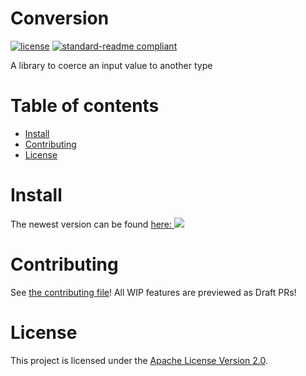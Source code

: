 # Conversion

[![license](https://img.shields.io/github/license/Conelux/Conversion?style=for-the-badge&color=b2204c)](../LICENSE)
[![standard-readme compliant](https://img.shields.io/badge/readme%20style-standard-brightgreen.svg?style=for-the-badge)](https://github.com/RichardLitt/standard-readme)

A library to coerce an input value to another type

# Table of contents

- [Install](#install)
- [Contributing](#contributing)
- [License](#license)

# Install

The newest version can be
found [here: ![](https://jitpack.io/v/Conelux/Conversion.svg)](https://jitpack.io/#Conelux/Conversion)

# Contributing

See [the contributing file](https://github.com/Conelux/.github/blob/main/CONTRIBUTING.md)!
All WIP features are previewed as Draft PRs!

# License

This project is licensed under the [Apache License Version 2.0](../LICENSE).

